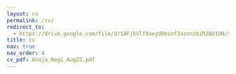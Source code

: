 ```yaml
---
layout: cv
permalink: /cv/
redirect_to:
  - https://drive.google.com/file/d/1AFjkVlfXoeyU0einf3aznnzbiR2BU1UN/view?usp=sharing
title: cv
nav: true
nav_order: 4
cv_pdf: Anuja_Negi_Aug22.pdf
---
```

